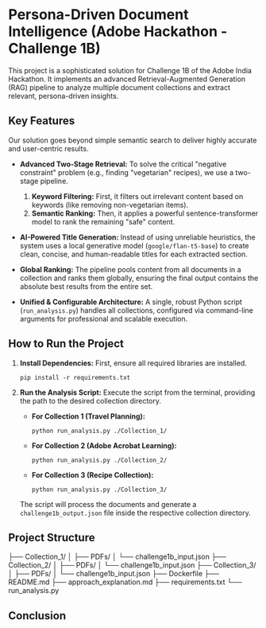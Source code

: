 # Persona-Driven Document Intelligence (Adobe Hackathon - Challenge 1B)

This project is a sophisticated solution for Challenge 1B of the Adobe India Hackathon. It implements an advanced Retrieval-Augmented Generation (RAG) pipeline to analyze multiple document collections and extract relevant, persona-driven insights.

## Key Features

Our solution goes beyond simple semantic search to deliver highly accurate and user-centric results.

*   **Advanced Two-Stage Retrieval:** To solve the critical "negative constraint" problem (e.g., finding "vegetarian" recipes), we use a two-stage pipeline.
    1.  **Keyword Filtering:** First, it filters out irrelevant content based on keywords (like removing non-vegetarian items).
    2.  **Semantic Ranking:** Then, it applies a powerful sentence-transformer model to rank the remaining "safe" content.

*   **AI-Powered Title Generation:** Instead of using unreliable heuristics, the system uses a local generative model (`google/flan-t5-base`) to create clean, concise, and human-readable titles for each extracted section.

*   **Global Ranking:** The pipeline pools content from all documents in a collection and ranks them globally, ensuring the final output contains the absolute best results from the entire set.

*   **Unified & Configurable Architecture:** A single, robust Python script (`run_analysis.py`) handles all collections, configured via command-line arguments for professional and scalable execution.

## How to Run the Project

1.  **Install Dependencies:**
    First, ensure all required libraries are installed.
    ```
    pip install -r requirements.txt
    ```

2.  **Run the Analysis Script:**
    Execute the script from the terminal, providing the path to the desired collection directory.

    *   **For Collection 1 (Travel Planning):**
        ```
        python run_analysis.py ./Collection_1/
        ```

    *   **For Collection 2 (Adobe Acrobat Learning):**
        ```
        python run_analysis.py ./Collection_2/
        ```

    *   **For Collection 3 (Recipe Collection):**
        ```
        python run_analysis.py ./Collection_3/
        ```
    The script will process the documents and generate a `challenge1b_output.json` file inside the respective collection directory.

## Project Structure

├── Collection_1/
│ ├── PDFs/
│ └── challenge1b_input.json
├── Collection_2/
│ ├── PDFs/
│ └── challenge1b_input.json
├── Collection_3/
│ ├── PDFs/
│ └── challenge1b_input.json
├── Dockerfile
├── README.md
├── approach_explanation.md
├── requirements.txt
└── run_analysis.py


## Conclusion

